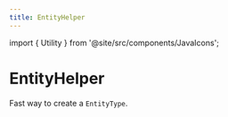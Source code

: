 ```yaml
---
title: EntityHelper
---
```


import { Utility } from '@site/src/components/JavaIcons';

# EntityHelper <Utility/>

Fast way to create a `EntityType`.